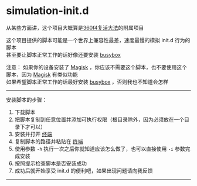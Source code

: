 # simulation-init.d


从某些方面讲，这个项目大概算是[360f4复活大法][3mptros]的附属项目

这个项目提供的脚本可能是一个世界上兼容性最差，速度最慢的模拟 init.d 行为的脚本  
甚至要让脚本正常工作的话好像还要安装 [busybox][meefikbusybox]

注意：
如果你的设备安装了 [Magisk][topjohnwuMagisk] ，你应该不需要这个脚本，也不要使用这个脚本，因为 [Magisk][topjohnwuMagisk] 有类似功能  
如果希望脚本正常工作的话最好安装 [busybox][meefikbusybox] ，否则我也不知道会怎样


****
	
安装脚本的步骤：
1. 下载脚本
2. 把脚本复制到任意位置并添加可执行权限（根目录除外，因为必须放在一个目录下才可以）
3. 安装并打开 [终端][zt515Ansole]
4. 复制脚本的路径并粘贴在 [终端][zt515Ansole]
5. 使用参数 `-h` 执行一次之后你就知道应该怎么做了，也可以直接使用 `-i` 参数完成安装
6. 按照提示检查脚本是否安装成功
7. 成功后就开始享受 init.d 的便利吧，如果出现问题请向我反馈

*******************
[3mptros]:https://github.com/funnypro/360f4
[meefikbusybox]:https://github.com/meefik/busybox
[topjohnwuMagisk]:https://github.com/topjohnwu/MagiskManager
[zt515Ansole]:https://github.com/zt515/Ansole